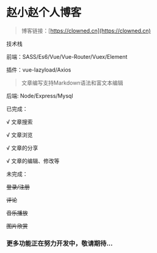 # 赵小赵个人博客

> 博客链接：[https://clowned.cn](https://clowned.cn)

技术栈

前端：SASS/Es6/Vue/Vue-Router/Vuex/Element

插件：vue-lazyload/Axios

> 文章编写支持Markdown语法和富文本编辑

后端: Node/Express/Mysql

已完成：

√ 文章搜索

√ 文章浏览

√ 文章的分享

√ 文章的编辑、修改等


未完成：

~~登录/注册~~

~~评论~~

~~音乐播放~~

~~图片欣赏~~



### 更多功能正在努力开发中，敬请期待...
